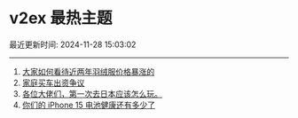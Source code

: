 # v2ex 最热主题

最近更新时间: 2024-11-28 15:03:02

--- 
1. [大家如何看待近两年羽绒服价格暴涨的](https://www.v2ex.com/t/1093261) 
2. [家庭买车出资争议](https://www.v2ex.com/t/1093274) 
3. [各位大佬们，第一次去日本应该怎么玩。](https://www.v2ex.com/t/1093268) 
4. [你们的 iPhone 15 电池健康还有多少了](https://www.v2ex.com/t/1093286) 
